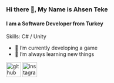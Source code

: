 ### Hi there 👋, My Name is Ahsen Teke
#### I am a Software Developer from Turkey

Skills: C# / Unity

- 🔭 I’m currently developing a game
- 🌱 I’m always learning new things

[<img src='https://cdn.jsdelivr.net/npm/simple-icons@3.0.1/icons/github.svg' alt='github' height='40'>](https://github.com/ahsenteke) [<img src='https://cdn.jsdelivr.net/npm/simple-icons@3.0.1/icons/instagram.svg' alt='instagram' height='40'>](https://www.instagram.com/ahsenteke/)

